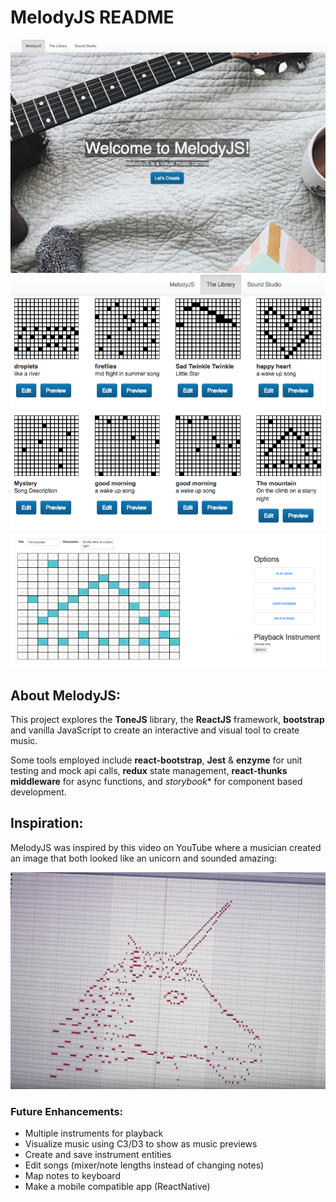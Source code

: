 # MelodyJS README

![Index](./src/images/index.png) ![Library](./src/images/library.png)![SoundStudio](./src/images/mountain.png)

## About MelodyJS:

This project explores the **ToneJS** library, the **ReactJS** framework, **bootstrap** and vanilla JavaScript to create an interactive and visual tool to create music.

Some tools employed include **react-bootstrap**, **Jest** & **enzyme** for unit testing and mock api calls, **redux** state management, **react-thunks middleware** for async functions, and *storybook** for component based development.  

## Inspiration:

MelodyJS was inspired by this video on YouTube where a musician created an image that both looked like an unicorn and sounded amazing:

[![MIDI Unicorn](./src/images/horse-music.png)](https://www.youtube.com/watch?v=i3tiuGVDDkk)

### Future Enhancements:
- Multiple instruments for playback
- Visualize music using C3/D3 to show as music previews
- Create and save instrument entities
- Edit songs (mixer/note lengths instead of changing notes)
- Map notes to keyboard
- Make a mobile compatible app (ReactNative)
